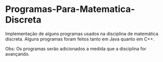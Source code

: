 # Programas-Para-Matematica-Discreta
Implementação de alguns programas usados na disciplina de matemática discreta. Alguns programas foram feitos tanto em Java quanto em C++.

Obs: Os programas serão adicionados a medida que a disciplina for avançando. 
